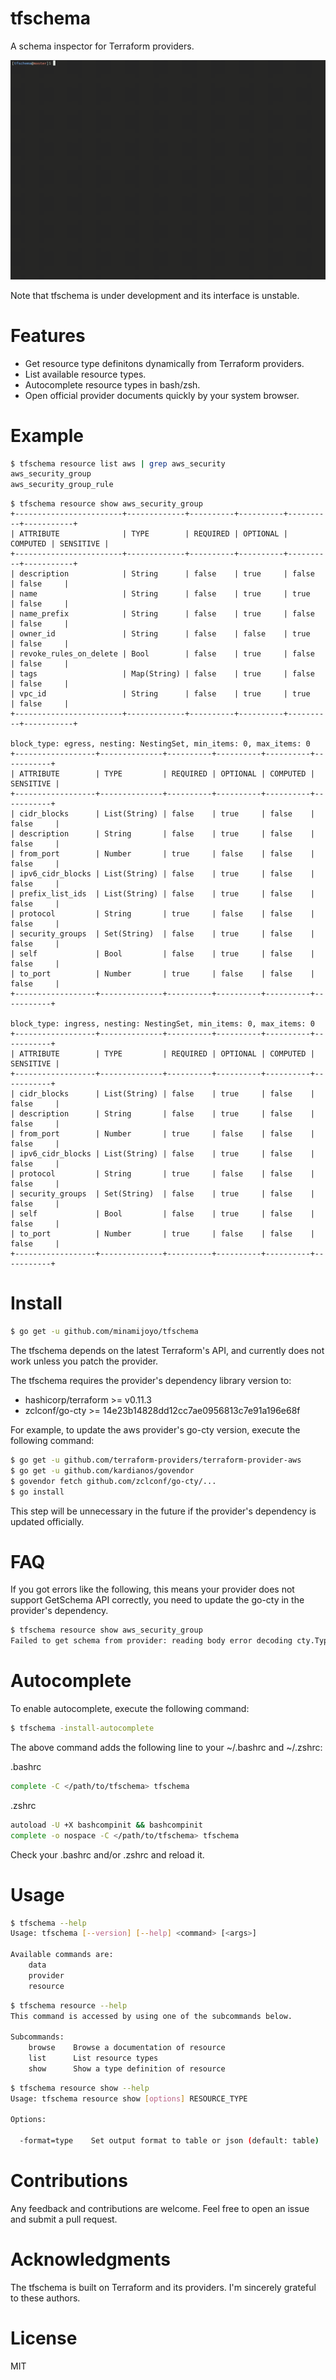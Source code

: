 # tfschema

A schema inspector for Terraform providers.

![demo](/images/tfschema-demo.gif)

Note that tfschema is under development and its interface is unstable.

# Features

- Get resource type definitons dynamically from Terraform providers.
- List available resource types.
- Autocomplete resource types in bash/zsh.
- Open official provider documents quickly by your system browser.

# Example

```bash
$ tfschema resource list aws | grep aws_security
aws_security_group
aws_security_group_rule
```

```
$ tfschema resource show aws_security_group
+------------------------+-------------+----------+----------+----------+-----------+
| ATTRIBUTE              | TYPE        | REQUIRED | OPTIONAL | COMPUTED | SENSITIVE |
+------------------------+-------------+----------+----------+----------+-----------+
| description            | String      | false    | true     | false    | false     |
| name                   | String      | false    | true     | true     | false     |
| name_prefix            | String      | false    | true     | false    | false     |
| owner_id               | String      | false    | false    | true     | false     |
| revoke_rules_on_delete | Bool        | false    | true     | false    | false     |
| tags                   | Map(String) | false    | true     | false    | false     |
| vpc_id                 | String      | false    | true     | true     | false     |
+------------------------+-------------+----------+----------+----------+-----------+

block_type: egress, nesting: NestingSet, min_items: 0, max_items: 0
+------------------+--------------+----------+----------+----------+-----------+
| ATTRIBUTE        | TYPE         | REQUIRED | OPTIONAL | COMPUTED | SENSITIVE |
+------------------+--------------+----------+----------+----------+-----------+
| cidr_blocks      | List(String) | false    | true     | false    | false     |
| description      | String       | false    | true     | false    | false     |
| from_port        | Number       | true     | false    | false    | false     |
| ipv6_cidr_blocks | List(String) | false    | true     | false    | false     |
| prefix_list_ids  | List(String) | false    | true     | false    | false     |
| protocol         | String       | true     | false    | false    | false     |
| security_groups  | Set(String)  | false    | true     | false    | false     |
| self             | Bool         | false    | true     | false    | false     |
| to_port          | Number       | true     | false    | false    | false     |
+------------------+--------------+----------+----------+----------+-----------+

block_type: ingress, nesting: NestingSet, min_items: 0, max_items: 0
+------------------+--------------+----------+----------+----------+-----------+
| ATTRIBUTE        | TYPE         | REQUIRED | OPTIONAL | COMPUTED | SENSITIVE |
+------------------+--------------+----------+----------+----------+-----------+
| cidr_blocks      | List(String) | false    | true     | false    | false     |
| description      | String       | false    | true     | false    | false     |
| from_port        | Number       | true     | false    | false    | false     |
| ipv6_cidr_blocks | List(String) | false    | true     | false    | false     |
| protocol         | String       | true     | false    | false    | false     |
| security_groups  | Set(String)  | false    | true     | false    | false     |
| self             | Bool         | false    | true     | false    | false     |
| to_port          | Number       | true     | false    | false    | false     |
+------------------+--------------+----------+----------+----------+-----------+
```

# Install

```bash
$ go get -u github.com/minamijoyo/tfschema
```

The tfschema depends on the latest Terraform's API, and currently does not work unless you patch the provider.

The tfschema requires the provider's dependency library version to:

- hashicorp/terraform >= v0.11.3
- zclconf/go-cty >= 14e23b14828dd12cc7ae0956813c7e91a196e68f

For example, to update the aws provider's go-cty version, execute the following command:

```bash
$ go get -u github.com/terraform-providers/terraform-provider-aws
$ go get -u github.com/kardianos/govendor
$ govendor fetch github.com/zclconf/go-cty/...
$ go install
```

This step will be unnecessary in the future if the provider's dependency is updated officially.

# FAQ
If you got errors like the following, this means your provider does not support GetSchema API correctly, you need to update the go-cty in the provider's dependency.

```bash
$ tfschema resource show aws_security_group
Failed to get schema from provider: reading body error decoding cty.Type: gob: name not registered for interface: "github.com/terraform-providers/terraform-provider-aws/vendor/github.com/zclconf/go-cty/cty.primitiveType"
```

# Autocomplete

To enable autocomplete, execute the following command:

```bash
$ tfschema -install-autocomplete
```

The above command adds the following line to your ~/.bashrc and ~/.zshrc:

.bashrc

```bash
complete -C </path/to/tfschema> tfschema
```

.zshrc

```bash
autoload -U +X bashcompinit && bashcompinit
complete -o nospace -C </path/to/tfschema> tfschema
```

Check your .bashrc and/or .zshrc and reload it.

# Usage

```bash
$ tfschema --help
Usage: tfschema [--version] [--help] <command> [<args>]

Available commands are:
    data
    provider
    resource
```

```bash
$ tfschema resource --help
This command is accessed by using one of the subcommands below.

Subcommands:
    browse    Browse a documentation of resource
    list      List resource types
    show      Show a type definition of resource
```

```bash
$ tfschema resource show --help
Usage: tfschema resource show [options] RESOURCE_TYPE

Options:

  -format=type    Set output format to table or json (default: table)
```

# Contributions
Any feedback and contributions are welcome. Feel free to open an issue and submit a pull request.

# Acknowledgments
The tfschema is built on Terraform and its providers. I'm sincerely grateful to these authors.

# License
MIT
